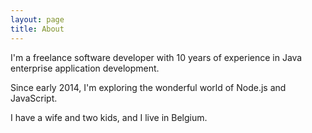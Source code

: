 ```yaml
---
layout: page
title: About
---
```


I'm a freelance software developer with 10 years of experience in Java enterprise application development.

Since early 2014, I'm exploring the wonderful world of Node.js and JavaScript.

I have a wife and two kids, and I live in Belgium.